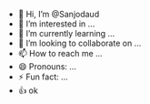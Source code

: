 - 👋 Hi, I’m @Sanjodaud
- 👀 I’m interested in ...
- 🌱 I’m currently learning ...
- 💞️ I’m looking to collaborate on ...
- 📫 How to reach me ...
- 😄 Pronouns: ...
- ⚡ Fun fact: ...
- 👍 ok
<!---
Sanjodaud/Sanjodaud is a ✨ special ✨ repository because its `README.md` (this file) appears on your GitHub profile.
You can click the Preview link to take a look at your changes.
--->

